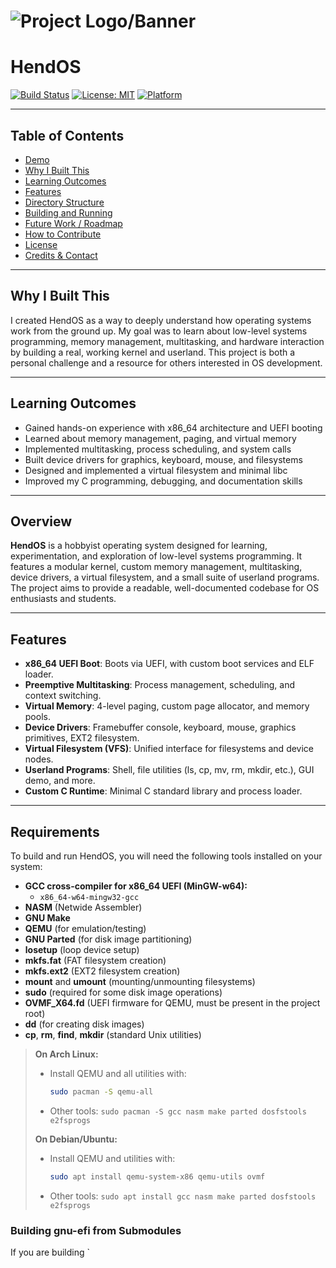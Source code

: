 # ![Project Logo/Banner](path/to/logo_or_banner.png)

# HendOS

[![Build Status](https://img.shields.io/badge/build-passing-brightgreen)](https://shields.io) [![License: MIT](https://img.shields.io/badge/License-MIT-yellow.svg)](LICENSE) [![Platform](https://img.shields.io/badge/platform-x86__64-blue)](https://shields.io)

---

## Table of Contents
- [Demo](#demo)
- [Why I Built This](#why-i-built-this)
- [Learning Outcomes](#learning-outcomes)
- [Features](#features)
- [Directory Structure](#directory-structure)
- [Building and Running](#building-and-running)
- [Future Work / Roadmap](#future-work--roadmap)
- [How to Contribute](#how-to-contribute)
- [License](#license)
- [Credits & Contact](#credits--contact)

---

## Why I Built This

I created HendOS as a way to deeply understand how operating systems work from the ground up. My goal was to learn about low-level systems programming, memory management, multitasking, and hardware interaction by building a real, working kernel and userland. This project is both a personal challenge and a resource for others interested in OS development.

---

## Learning Outcomes

- Gained hands-on experience with x86_64 architecture and UEFI booting
- Learned about memory management, paging, and virtual memory
- Implemented multitasking, process scheduling, and system calls
- Built device drivers for graphics, keyboard, mouse, and filesystems
- Designed and implemented a virtual filesystem and minimal libc
- Improved my C programming, debugging, and documentation skills

---

## Overview

**HendOS** is a hobbyist operating system designed for learning, experimentation, and exploration of low-level systems programming. It features a modular kernel, custom memory management, multitasking, device drivers, a virtual filesystem, and a small suite of userland programs. The project aims to provide a readable, well-documented codebase for OS enthusiasts and students.

---

## Features

- **x86_64 UEFI Boot**: Boots via UEFI, with custom boot services and ELF loader.
- **Preemptive Multitasking**: Process management, scheduling, and context switching.
- **Virtual Memory**: 4-level paging, custom page allocator, and memory pools.
- **Device Drivers**: Framebuffer console, keyboard, mouse, graphics primitives, EXT2 filesystem.
- **Virtual Filesystem (VFS)**: Unified interface for filesystems and device nodes.
- **Userland Programs**: Shell, file utilities (ls, cp, mv, rm, mkdir, etc.), GUI demo, and more.
- **Custom C Runtime**: Minimal C standard library and process loader.

---

## Requirements

To build and run HendOS, you will need the following tools installed on your system:

- **GCC cross-compiler for x86_64 UEFI (MinGW-w64):**
  - `x86_64-w64-mingw32-gcc`
- **NASM** (Netwide Assembler)
- **GNU Make**
- **QEMU** (for emulation/testing)
- **GNU Parted** (for disk image partitioning)
- **losetup** (loop device setup)
- **mkfs.fat** (FAT filesystem creation)
- **mkfs.ext2** (EXT2 filesystem creation)
- **mount** and **umount** (mounting/unmounting filesystems)
- **sudo** (required for some disk image operations)
- **OVMF_X64.fd** (UEFI firmware for QEMU, must be present in the project root)
- **dd** (for creating disk images)
- **cp**, **rm**, **find**, **mkdir** (standard Unix utilities)

> **On Arch Linux:**
> - Install QEMU and all utilities with:
>   ```sh
>   sudo pacman -S qemu-all
>   ```
> - Other tools: `sudo pacman -S gcc nasm make parted dosfstools e2fsprogs`
>
> **On Debian/Ubuntu:**
> - Install QEMU and utilities with:
>   ```sh
>   sudo apt install qemu-system-x86 qemu-utils ovmf
>   ```
> - Other tools: `sudo apt install gcc nasm make parted dosfstools e2fsprogs`

### Building gnu-efi from Submodules
If you are building `